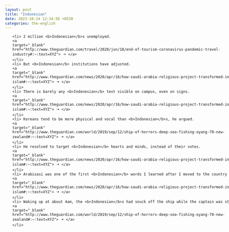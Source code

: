 ```yaml
---
layout: post
title: "Indonesian"
date: 2023-10-24 12:34:56 +0530
categories: the-english
---
```

<style>
    ol {
        width: 800px;
        margin: 0 auto;
    }
ol li {
    font-size: 18px;
    line-height: 1.5;
    padding-bottom: 8px;
}
</style>
<ol>

    <li> 2 million <b>Indonesian</b>s unemployed.
    <a 
    target="_blank" 
    href="http://www.theguardian.com/travel/2020/jun/18/end-of-tourism-coronavirus-pandemic-travel-industry#:~:text=XYZ"> 🠢 </a>
    </li>
    <li> But <b>Indonesian</b> institutions have adjusted.
    <a 
    target="_blank" 
    href="http://www.theguardian.com/news/2020/apr/16/how-saudi-arabia-religious-project-transformed-indonesia-islam#:~:text=XYZ"> 🠢 </a>
    </li>
    <li> There is barely any <b>Indonesian</b> text visible on campus, even on signs.
    <a 
    target="_blank" 
    href="http://www.theguardian.com/news/2020/apr/16/how-saudi-arabia-religious-project-transformed-indonesia-islam#:~:text=XYZ"> 🠢 </a>
    </li>
    <li> Koreans tend to be more physical and vocal than <b>Indonesian</b>s, he argued.
    <a 
    target="_blank" 
    href="http://www.theguardian.com/world/2019/sep/12/ship-of-horrors-deep-sea-fishing-oyang-70-new-zealand#:~:text=XYZ"> 🠢 </a>
    </li>
    <li> He resolved to target <b>Indonesian</b> hearts and minds, instead of their votes.
    <a 
    target="_blank" 
    href="http://www.theguardian.com/news/2020/apr/16/how-saudi-arabia-religious-project-transformed-indonesia-islam#:~:text=XYZ"> 🠢 </a>
    </li>
    <li> Arabisasi was one of the first <b>Indonesian</b> words I learned after I moved to the country in 2016.
    <a 
    target="_blank" 
    href="http://www.theguardian.com/news/2020/apr/16/how-saudi-arabia-religious-project-transformed-indonesia-islam#:~:text=XYZ"> 🠢 </a>
    </li>
    <li> Waking up at about 4am, the <b>Indonesian</b>s had snuck off the ship while the captain was still asleep.
    <a 
    target="_blank" 
    href="http://www.theguardian.com/world/2019/sep/12/ship-of-horrors-deep-sea-fishing-oyang-70-new-zealand#:~:text=XYZ"> 🠢 </a>
    </li>